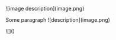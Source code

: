 <caret>!<caret>[<caret>image<caret> desc<caret>ription<caret>]<caret>(<caret>im<caret>age.png<caret>)

Some paragraph <caret>!<caret>[descri<caret>ption]<caret>(ima<caret>ge.png)

<caret>!<caret>[<caret>]<caret>(<caret>)
